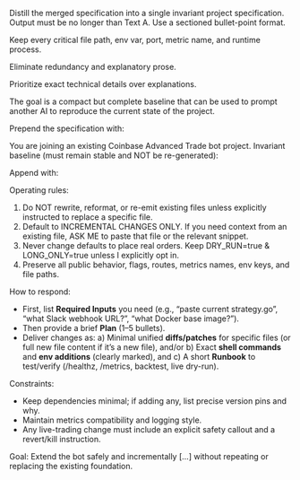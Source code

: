Distill the merged specification into a single invariant project specification.
Output must be no longer than Text A.
Use a sectioned bullet-point format.

Keep every critical file path, env var, port, metric name, and runtime process.

Eliminate redundancy and explanatory prose.

Prioritize exact technical details over explanations.

The goal is a compact but complete baseline that can be used to prompt another AI to reproduce the current state of the project.

Prepend the specification with:

You are joining an existing Coinbase Advanced Trade bot project. Invariant baseline (must remain stable and NOT be re-generated):


Append with:

Operating rules:
1) Do NOT rewrite, reformat, or re-emit existing files unless explicitly instructed to replace a specific file.
2) Default to INCREMENTAL CHANGES ONLY. If you need context from an existing file, ASK ME to paste that file or the relevant snippet.
3) Never change defaults to place real orders. Keep DRY_RUN=true & LONG_ONLY=true unless I explicitly opt in.
4) Preserve all public behavior, flags, routes, metrics names, env keys, and file paths.

How to respond:
- First, list **Required Inputs** you need (e.g., “paste current strategy.go”, “what Slack webhook URL?”, “what Docker base image?”).
- Then provide a brief **Plan** (1–5 bullets).
- Deliver changes as:
  a) Minimal unified **diffs/patches** for specific files (or full new file content if it’s a new file), and/or
  b) Exact **shell commands** and **env additions** (clearly marked), and
  c) A short **Runbook** to test/verify (/healthz, /metrics, backtest, live dry-run).

Constraints:
- Keep dependencies minimal; if adding any, list precise version pins and why.
- Maintain metrics compatibility and logging style.
- Any live-trading change must include an explicit safety callout and a revert/kill instruction.

Goal: Extend the bot safely and incrementally [...] without repeating or replacing the existing foundation.
